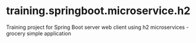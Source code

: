# training.springboot.microservice.h2
Training project for Spring Boot server web client using h2 microservices - grocery simple application